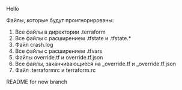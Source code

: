 Hello

Файлы, которые будут проигнорированы:
1. Все файлы в директории .terraform
2. Все файлы с расширением .tfstate и .tfstate.*
3. Файл crash.log
4. Все файлы с расширением .tfvars
5. Файлы override.tf и override.tf.json
6. Все файлы, заканчивающиеся на _override.tf и _override.tf.json
7. Файл .terraformrc и terraform.rc


README for new branch 
